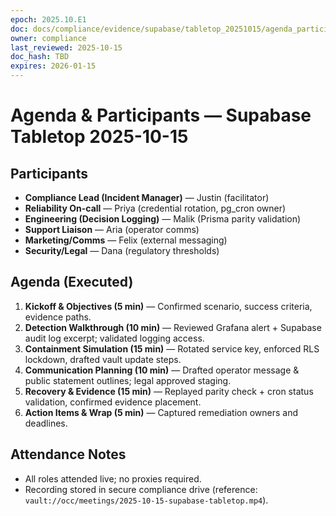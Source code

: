 ```yaml
---
epoch: 2025.10.E1
doc: docs/compliance/evidence/supabase/tabletop_20251015/agenda_participants.md
owner: compliance
last_reviewed: 2025-10-15
doc_hash: TBD
expires: 2026-01-15
---
```


# Agenda & Participants — Supabase Tabletop 2025-10-15

## Participants

- **Compliance Lead (Incident Manager)** — Justin (facilitator)
- **Reliability On-call** — Priya (credential rotation, pg_cron owner)
- **Engineering (Decision Logging)** — Malik (Prisma parity validation)
- **Support Liaison** — Aria (operator comms)
- **Marketing/Comms** — Felix (external messaging)
- **Security/Legal** — Dana (regulatory thresholds)

## Agenda (Executed)

1. **Kickoff & Objectives (5 min)** — Confirmed scenario, success criteria, evidence paths.
2. **Detection Walkthrough (10 min)** — Reviewed Grafana alert + Supabase audit log excerpt; validated logging access.
3. **Containment Simulation (15 min)** — Rotated service key, enforced RLS lockdown, drafted vault update steps.
4. **Communication Planning (10 min)** — Drafted operator message & public statement outlines; legal approved staging.
5. **Recovery & Evidence (15 min)** — Replayed parity check + cron status validation, confirmed evidence placement.
6. **Action Items & Wrap (5 min)** — Captured remediation owners and deadlines.

## Attendance Notes

- All roles attended live; no proxies required.
- Recording stored in secure compliance drive (reference: `vault://occ/meetings/2025-10-15-supabase-tabletop.mp4`).
